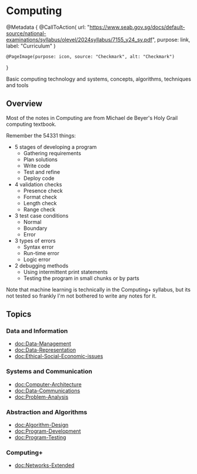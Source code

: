 # Computing

@Metadata {
    @CallToAction(
        url: "https://www.seab.gov.sg/docs/default-source/national-examinations/syllabus/olevel/2024syllabus/7155_y24_sy.pdf",
        purpose: link,
        label: "Curriculum"
    )

    @PageImage(purpose: icon, source: "Checkmark", alt: "Checkmark")
}

Basic computing technology and systems, concepts, algorithms, techniques and tools

## Overview

Most of the notes in Computing are from Michael de Beyer's Holy Grail computing textbook.

Remember the 54331 things:

- 5 stages of developing a program
    - Gathering requirements
    - Plan solutions
    - Write code
    - Test and refine
    - Deploy code
- 4 validation checks 
    - Presence check
    - Format check
    - Length check
    - Range check
- 3 test case conditions
    - Normal
    - Boundary
    - Error
- 3 types of errors
    - Syntax error
    - Run-time error
    - Logic error
- 2 debugging methods
    - Using intermittent print statements
    - Testing the program in small chunks or by parts

Note that machine learning is technically in the Computing+ syllabus, but its not
tested so frankly I'm not bothered to write any notes for it.

## Topics

### Data and Information
- <doc:Data-Management>
- <doc:Data-Representation>
- <doc:Ethical-Social-Economic-issues>

### Systems and Communication
- <doc:Computer-Architecture>
- <doc:Data-Communications>
- <doc:Problem-Analysis>

### Abstraction and Algorithms
- <doc:Algorithm-Design>
- <doc:Program-Development>
- <doc:Program-Testing>

### Computing+
- <doc:Networks-Extended>